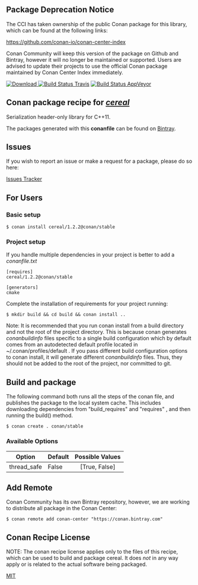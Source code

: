 ## Package Deprecation Notice

The CCI has taken ownership of the public Conan package for this library, which can be found at the following links:

https://github.com/conan-io/conan-center-index

Conan Community will keep this version of the package on Github and Bintray, however it will no longer be maintained or supported.
Users are advised to update their projects to use the official Conan package maintained by Conan Center Index immediately.


[![Download](https://api.bintray.com/packages/conan-community/conan/cereal%3Aconan/images/download.svg) ](https://bintray.com/conan-community/conan/cereal%3Aconan/_latestVersion)
[![Build Status Travis](https://travis-ci.org/conan-community/conan-cereal.svg)](https://travis-ci.org/conan-community/conan-cereal)
[![Build Status AppVeyor](https://ci.appveyor.com/api/projects/status/github/conan-community/conan-cereal?svg=true)](https://ci.appveyor.com/project/ConanCIintegration/conan-cereal)

## Conan package recipe for [*cereal*](https://github.com/USCiLab/cereal)

Serialization header-only library for C++11.

The packages generated with this **conanfile** can be found on [Bintray](https://bintray.com/conan-community/conan/cereal%3Aconan).


## Issues

If you wish to report an issue or make a request for a package, please do so here:

[Issues Tracker](https://github.com/conan-community/community/issues)


## For Users

### Basic setup

    $ conan install cereal/1.2.2@conan/stable

### Project setup

If you handle multiple dependencies in your project is better to add a *conanfile.txt*

    [requires]
    cereal/1.2.2@conan/stable

    [generators]
    cmake

Complete the installation of requirements for your project running:

    $ mkdir build && cd build && conan install ..

Note: It is recommended that you run conan install from a build directory and not the root of the project directory.  This is because conan generates *conanbuildinfo* files specific to a single build configuration which by default comes from an autodetected default profile located in ~/.conan/profiles/default .  If you pass different build configuration options to conan install, it will generate different *conanbuildinfo* files.  Thus, they should not be added to the root of the project, nor committed to git.


## Build and package

The following command both runs all the steps of the conan file, and publishes the package to the local system cache.  This includes downloading dependencies from "build_requires" and "requires" , and then running the build() method.

    $ conan create . conan/stable


### Available Options
| Option        | Default | Possible Values  |
| ------------- |:----------------- |:------------:|
| thread_safe      | False |  [True, False] |


## Add Remote

Conan Community has its own Bintray repository, however, we are working to distribute all package in the Conan Center:

    $ conan remote add conan-center "https://conan.bintray.com"


## Conan Recipe License

NOTE: The conan recipe license applies only to the files of this recipe, which can be used to build and package cereal.
It does *not* in any way apply or is related to the actual software being packaged.

[MIT](LICENSE)
